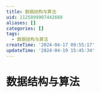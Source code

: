 ```yaml
---
title: 数据结构与算法
uid: 1125899907442688
aliases: []
categories: []
tags:
  - 数据结构与算法
createTime: '2024-04-17 09:55:17'
updateTime: '2024-04-19 15:45:34'
---
```


# 数据结构与算法
